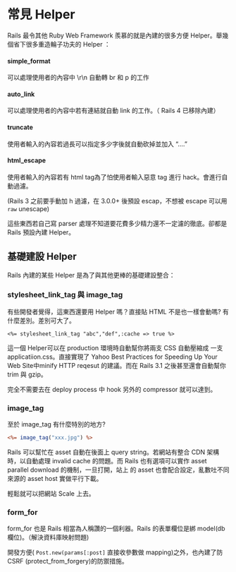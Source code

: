 # 常見 Helper

Rails 最令其他 Ruby Web Framework 羨慕的就是內建的很多方便 Helper。舉幾個省下很多重造輪子功夫的 Helper ：

#### simple_format

可以處理使用者的內容中 \r\n 自動轉 br 和 p 的工作

#### auto_link

可以處理使用者的內容中若有連結就自動 link 的工作。（ Rails 4 已移除內建）

#### truncate

使用者輸入的內容若過長可以指定多少字後就自動砍掉並加入 “....” 

#### html_escape

使用者輸入的內容若有 html tag為了怕使用者輸入惡意 tag 進行 hack。會進行自動過濾。

(Rails 3 之前要手動加 h 過濾，在 3.0.0+ 後預設 escap，不想被 escape 可以用 `raw` unescape)

這些東西若自己寫 parser 處理不知道要花費多少精力還不一定濾的徹底。卻都是 Rails 預設內建 Helper。

## 基礎建設 Helper

Rails 內建的某些 Helper 是為了與其他更棒的基礎建設整合：

### stylesheet_link_tag 與 image_tag

有些開發者覺得，這東西還要用 Helper 嗎？直接貼 HTML 不是也一樣會動嗎? 有什麼差別。差別可大了。

``` rthml
<%= stylesheet_link_tag "abc","def",:cache => true %>
```

這一個 Helper可以在 production 環境時自動幫你將兩支 CSS 自動壓縮成 一支 applicatiion.css。直接實現了 Yahoo Best Practices for Speeding Up Your Web Site中minify HTTP reqesut 的建議。而在 Rails 3.1 之後甚至還會自動幫你 trim 與 gzip。

完全不需要去在 deploy process 中 hook 另外的 compressor 就可以達到。

### image_tag

至於 image_tag 有什麼特別的地方?

``` rhtml
<%= image_tag("xxx.jpg") %>
```

Rails 可以幫忙在 asset 自動在後面上 query string。若網站有整合 CDN 架構時，以自動處理 invalid cache 的問題。而 Rails 也有選項可以實作 asset parallel download 的機制，一旦打開，站上 的 asset 也會配合設定，亂數吐不同來源的 asset host 實做平行下載。

輕鬆就可以把網站 Scale 上去。


### form_for

form_for 也是 Rails 相當為人稱讚的一個利器。Rails 的表單欄位是綁 model(db 欄位)。（解決資料庫映射問題)

開發方便( `Post.new(params[:post]` 直接收參數做 mapping)之外，也內建了防 CSRF (protect_from_forgery)的防禦措施。

